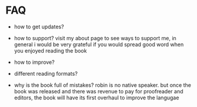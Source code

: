 # FAQ

- how to get updates?

- how to support? visit my about page to see ways to support me, in general i would be very grateful if you would spread good word when you enjoyed reading the book

- how to improve?

- different reading formats?

- why is the book full of mistakes? robin is no native speaker. but once the book was released and there was revenue to pay for proofreader and editors, the book will have its first overhaul to improve the langugae